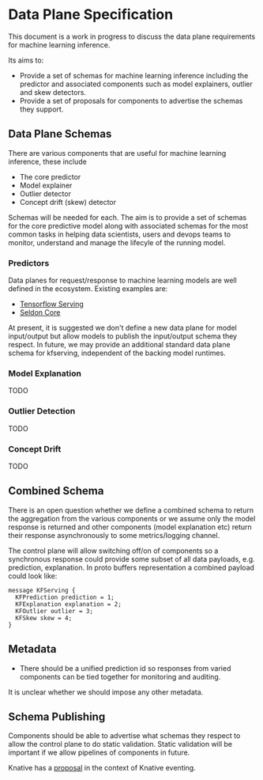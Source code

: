# Data Plane Specification

This document is a work in progress to discuss the data plane requirements for machine learning inference.

Its aims to:

 * Provide a set of schemas for machine learning inference including the predictor and associated components such as model explainers, outlier and skew detectors.
 * Provide a set of proposals for components to advertise the schemas they support.

## Data Plane Schemas

There are various components that are useful for machine learning inference, these include

 * The core predictor
 * Model explainer
 * Outlier detector
 * Concept drift (skew) detector

Schemas will be needed for each. The aim is to provide a set of schemas for the core predictive model along with associated schemas for the most common tasks in helping data scientists, users and devops teams to monitor, understand and manage the lifecyle of the running model.

### Predictors

Data planes for request/response to machine learning models are well defined in the ecosystem. Existing examples are:

 * [Tensorflow Serving](https://github.com/tensorflow/serving/blob/master/tensorflow_serving/apis/prediction_service.proto)
 * [Seldon Core](https://github.com/SeldonIO/seldon-core/blob/master/proto/prediction.proto)

At present, it is suggested we don't define a new data plane for model input/output but allow models to publish the input/output schema they respect. In future, we may provide an additional standard data plane schema for kfserving, independent of the backing model runtimes.


### Model Explanation

TODO

### Outlier Detection

TODO

### Concept Drift

TODO

## Combined Schema

There is an open question whether we define a combined schema to return the aggregation from the various components or we assume only the model response is returned and other components (model explanation etc) return their response asynchronously to some metrics/logging channel.

The control plane will allow switching off/on of components so a synchronous response could provide some subset of all data payloads, e.g. prediction, explanation. In proto buffers representation a combined payload could look like:

```
message KFServing {
  KFPrediction prediction = 1;
  KFExplanation explanation = 2;
  KFOutlier outlier = 3;
  KFSkew skew = 4;
}
```

## Metadata

  * There should be a unified prediction id so responses from varied components can be tied together for monitoring and auditing.

It is unclear whether we should impose any other metadata.

## Schema Publishing

Components should be able to advertise what schemas they respect to allow the control plane to do static validation. Static validation will be important if we allow pipelines of components in future.

Knative has a [proposal](https://github.com/knative/eventing/blob/6155ebb1f662e7d8930d27d3446e47103bde5c85/docs/registry/README.md) in the context of Knative eventing.

